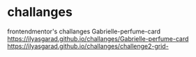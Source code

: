 # challanges
frontendmentor's challanges
Gabrielle-perfume-card
 https://ilyasgarad.github.io/challanges/Gabrielle-perfume-card
 https://ilyasgarad.github.io/challanges/challenge2-grid-

